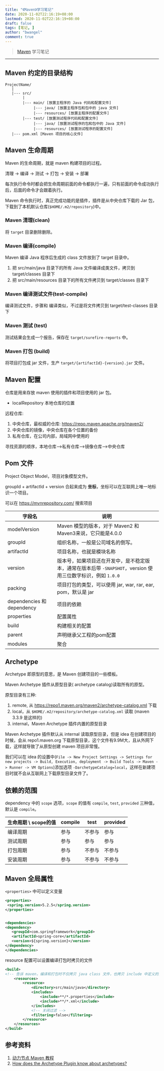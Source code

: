 ```yaml
---
title: "《Maven》学习笔记"
date: 2020-11-02T22:16:19+08:00
lastmod: 2020-11-02T22:16:19+08:00
draft: false
tags: [笔记, ]
author: "bwangel"
comment: true
---
```


> [Maven](https://maven.apache.org/) 学习笔记

<!--more-->
---

## Maven 约定的目录结构

```
ProjectName/
   |
   |--- src/
        |
        |--- main/ [放置主程序的 Java 代码和配置文件]
             |--- java/ [放置主程序包和包中的 java 文件]
             |--- resources/ [放置主程序的配置文件]
        |--- test/ [放置测试程序代码和配置文件]
             |--- java/ [放置测试程序的包和包中的 Java 文件]
             |--- resources/ [放置测试程序的配置文件]
   |--- pom.xml [Maven 项目的核心文件]
```

## Maven 生命周期

Maven 的生命周期，就是 maven 构建项目的过程。

清理 -> 编译 -> 测试 -> 打包 -> 安装 -> 部署

每次执行命令时都会把生命周期前面的命令都执行一遍，只有前面的命令成功执行后，后面的命令才会跟着执行。

Maven 命令执行时，真正完成功能的是插件，插件是从中央仓库下载的 Jar 包，下载到了本机默认仓库(`$HOME/.m2/repository`)中。

### Maven 清理(clean)

将 `target` 目录删除删除。

### Maven 编译(compile)

Maven 编译 Java 程序后生成的 class 文件放到了 target 目录中。

1. 把 src/main/java 目录下的所有 Java 文件编译成类文件，拷贝到 target/classes 目录下
2. 把 src/main/resources 目录下的所有文件拷贝到 target/classes 目录下

### Maven 编译测试文件(test-compile)

编译测试文件，步骤和 编译类似，不过是将文件拷贝到 target/test-classes 目录下

### Maven 测试 (test)

测试结果会生成一个报告，保存在 `target/surefire-reports` 中。

### Maven 打包 (build)

将项目打包成 jar 文件，生产 `target/{artifactId}-{version}.jar` 文件。

## Maven 配置

仓库是用来存放 maven 使用的插件和项目使用的 jar 包。

+ localRepository 本地仓库的位置

远程仓库:

1. 中央仓库，最权威的仓库: https://repo.maven.apache.org/maven2/
2. 中央仓库的镜像，中央仓库在各个位置的备份
3. 私有仓库，在公司内部，局域网中使用的

寻找资源的顺序，本地仓库-->私有仓库-->镜像仓库-->中央仓库

## Pom 文件

Project Object Model，项目对象模型文件。

groupId + artifactId + version 合起来成为 __坐标__，坐标可以在互联网上唯一地标识一个项目。

可以在 https://mvnrepository.com/ 搜索项目

字段名|说明
---|---
modelVersion|Maven 模型的版本，对于 Maven2 和 Maven3来说，它只能是4.0.0
groupId|组织名称，一般是公司域名的倒写。
artifactId|项目名称，也就是模块名称
version|版本号，如果项目还在开发中，是不稳定版本，通常在版本后带 `-SNAPSHOT`，version 使用三位数字标识，例如 `1.0.0`
packing|项目打包的类型，可以使用 jar, war, rar, ear, pom，默认是 jar
dependencies 和 dependency|项目的依赖
properties|配置属性
build|构建相关的配置
parent|声明继承父工程的pom配置
modules|聚合

## Archetype

Archetype 即原型的意思，是 Maven 创建项目的一些模板。

Maven Archetype 插件从原型目录( archetype catalog)读取所有的原型。

原型目录有三种:

1. remote, 从 https://repo1.maven.org/maven2/archetype-catalog.xml 下载
2. local，从 `$HOME/.m2/repository/archetype-catalog.xml` 读取 (maven 3.3.9 是这样的)
3. internal，Maven Archetype 插件内置的原型目录

Maven Archetype 插件默认从 internal 读取原型目录，但是 idea 在创建项目的时候，会从 repo1.maven.org 下载原型目录，这个文件有9.9M大，且从外网下载，这样就导致了从原型创建 maven 项目非常慢。

我们可以在 idea 的设置中(`File -> New Project Settings -> Settings for new projects -> Build, Execution, deployment -> Build Tools -> Maven -> Runner -> VM Options`)添加选项 `-DarchetypeCatalog=local`，这样在新建项目时就不会从互联网上下载原型目录文件了。

## 依赖的范围

dependency 中的 `scope` 选项，`scope` 的值有 `compile`, `test`, `provided` 三种值，默认是 `compile`。

生命周期 \ scope的值|compile|test|provided
---|---|---|---
编译周期|参与|不参与|参与
测试周期|参与|参与|参与
打包周期|参与|不参与|不参与
安装周期|参与|不参与|不参与

## Maven 全局属性

`<properties>` 中可以定义变量

```xml
<properties>
 <spring.version>5.2.5</spring.version>
</properties>


<dependencies>
<dependency>
   <groupId>com.springframework</groupId>
   <artifactId>spring-core</artifactId>
   <version>${spring.version}</version>
</dependency>
</dependencies>
```

resource 配置可以设置编译打包时拷贝的文件

```xml
<build>
<!-- 告诉 maven，编译和打包时不仅拷贝 java class 文件，也拷贝 include 中定义的文件 -->
	<resources>
		<resource>
			<directory>src/main/java</directory>
			<includes>
				<include>**/*.properties</include>
				<include>**/*.xml</include>
			</includes>
			<!-- 关闭过滤 -->
			<filtering>false</filtering>
		</resource>
	</resources>
</build>

```


## 参考资料

1. [动力节点 Maven 教程](https://www.bilibili.com/video/BV1dp4y1Q7Hf/?p=6)
2. [How does the Archetype Plugin know about archetypes?](https://maven.apache.org/archetype/maven-archetype-plugin/specification/archetype-catalog.html)

